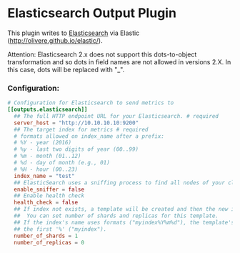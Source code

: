 # Elasticsearch Output Plugin

This plugin writes to [Elasticsearch](https://www.elastic.co) via Elastic (http://olivere.github.io/elastic/).

Attention: 
Elasticsearch 2.x does not support this dots-to-object transformation and so dots in field names are not allowed in versions 2.X.
In this case, dots will be replaced with "_".

### Configuration:

```toml
# Configuration for Elasticsearch to send metrics to
[[outputs.elasticsearch]]
  ## The full HTTP endpoint URL for your Elasticsearch. # required
  server_host = "http://10.10.10.10:9200"
  ## The target index for metrics # required
  # formats allowed on index_name after a prefix: 
  # %Y - year (2016)
  # %y - last two digits of year (00..99)
  # %m - month (01..12)
  # %d - day of month (e.g., 01)
  # %H - hour (00..23)
  index_name = "test"
  ## ElasticSearch uses a sniffing process to find all nodes of your cluster by default, automatically
  enable_sniffer = false
  ## Enable health check
  health_check = false
  ## If index not exists, a template will be created and then the new index.
  ##  You can set number of shards and replicas for this template.
  ## If the index's name uses formats ("myindex%Y%m%d"), the template's name will be the characters before
  ## the first '%' ("myindex").
  number_of_shards = 1
  number_of_replicas = 0
  
